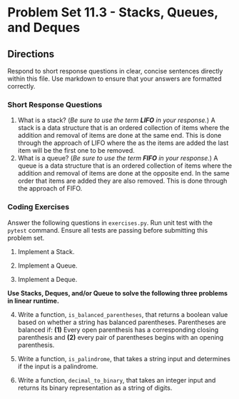 # Problem Set 11.3 - Stacks, Queues, and Deques

## Directions
Respond to short response questions in clear, concise sentences directly within this file. Use markdown to ensure that your answers are formatted correctly.

### Short Response Questions
1. What is a stack? (_Be sure to use the term **LIFO** in your response._)
A stack is a data structure that is an ordered collection of items where the addition and removal of items are done at the same end. This is done through the approach of LIFO where the as the items are added the last item will be the first one to be removed.
2. What is a queue? (_Be sure to use the term **FIFO** in your response._)
A queue is a data structure that is an ordered collection of items where the addition and removal of items are done at the opposite end. In the same order that items are added they are also removed. This is done through the approach of FIFO.
### Coding Exercises
Answer the following questions in `exercises.py`. Run unit test with the `pytest` command. Ensure all tests are passing before submitting this problem set.

1. Implement a Stack.

2. Implement a Queue.

3. Implement a Deque.


**Use Stacks, Deques, and/or Queue to solve the following three problems in linear runtime.**

4. Write a function, `is_balanced_parentheses`, that returns a boolean value based on whether a string has balanced parentheses. Parentheses are balanced if: **(1)** Every open parenthesis has a corresponding closing parenthesis and **(2)** every pair of parentheses begins with an opening parenthesis.

5. Write a function, `is_palindrome`, that takes a string input and determines if the input is a palindrome.

6. Write a function, `decimal_to_binary`, that takes an integer input and returns its binary representation as a string of digits.
